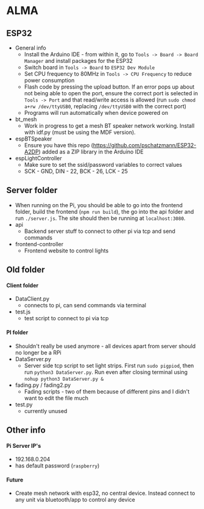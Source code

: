 # ALMA

## ESP32
  * General info
    * Install the Arduino IDE - from within it, go to `Tools -> Board -> Board Manager` and install packages for the ESP32
    * Switch board in `Tools -> Board` to `ESP32 Dev Module`
    * Set CPU frequency to 80MHz in `Tools -> CPU Frequency` to reduce power consumption
    * Flash code by pressing the upload button. If an error pops up about not being able to open the port, ensure the correct port is selected in `Tools -> Port` and that read/write access is allowed (run `sudo chmod a+rw /dev/ttyUSB0`, replacing `/dev/ttyUSB0` with the correct port)
    * Programs will run automatically when device powered on
  * bt_mesh
    * Work in progress to get a mesh BT speaker network working. Install with idf.py (must be using the MDF version).
  * espBTSpeaker
    * Ensure you have this repo (https://github.com/pschatzmann/ESP32-A2DP) added as a ZIP library in the Arduino IDE
  * espLightController
    * Make sure to set the ssid/password variables to correct values
    * SCK - GND, DIN - 22, BCK - 26, LCK - 25

## Server folder
  * When running on the Pi, you should be able to go into the frontend folder, build the frontend (`npm run build`), the go into the api folder and run `./server.js`. The site should then be running at `localhost:3080`.
  * api
    * Backend server stuff to connect to other pi via tcp and send commands
  * frontend-controller
    * Frontend website to control lights


## Old folder
#### Client folder
  * DataClient.py
    * connects to pi, can send commands via terminal
  * test.js
    * test script to connect to pi via tcp

#### PI folder
  * Shouldn't really be used anymore - all devices apart from server should no longer be a RPi
  * DataServer.py
    * Server side tcp script to set light strips. First run `sudo pigpiod`, then run `python3 DataServer.py`. Run even after closing terminal using `nohup python3 DataServer.py &`
  * fading.py / fading2.py
    * Fading scripts - two of them because of different pins and I didn't want to edit the file much
  * test.py
    * currently unused

## Other info
#### Pi Server IP's
  * 192.168.0.204
  * has default password (`raspberry`)

#### Future
* Create mesh network with esp32, no central device. Instead connect to any unit via bluetooth/app to control any device
